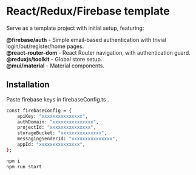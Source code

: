 # React/Redux/Firebase template

Serve as a template project with initial setup, featuring: </p>

<b>@firebase/auth</b> - Simple email-based authentication with trivial login/out/register/home pages. </br>
<b>@react-router-dom</b> - React Router navigation, with authentication guard. </br>
<b>@reduxjs/toolkit</b> - Global store setup. </br>
<b>@mui/material</b> - Material components. </br>

## Installation

Paste firebase keys in firebaseConfig.ts .

```bash
const firebaseConfig = {
	apiKey: "xxxxxxxxxxxxxxx",
	authDomain: "xxxxxxxxxxxxxxx",
	projectId: "xxxxxxxxxxxxxxx",
	storageBucket: "xxxxxxxxxxxxxxx",
	messagingSenderId: "xxxxxxxxxxxxxxx",
	appId: "xxxxxxxxxxxxxxx",
};
```
```bash
npm i
npm run start
```
